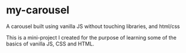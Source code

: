 # my-carousel
A carousel built using vanilla JS without touching libraries, and html/css

This is a mini-project I created for the purpose of learning some of the basics of vanilla JS, CSS and HTML. 
